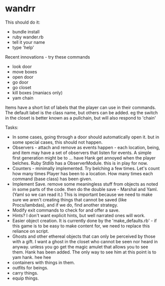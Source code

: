 # wandrr
This should do it:
* bundle install
* ruby wander.rb
* tell it your name
* type 'help'

Recent innovations - try these commands
* look door
* move boxes
* open door
* go door
* go closet
* kill boxes (maniacs only)
* yam chain

Items have a short list of labels that the player can use in their commands. The default label is the class name, but others can be added. eg the switch in the closet is better known as a pullchain, but will also respond to 'chain'

Tasks:
* In some cases, going through a door should automatically open it. but in some special cases, this should not happen.
* Observers - attach and remove as events happen - each location, being, and item may have a set of observers that listen for events. A simple first generation might be to ... have Hank get annoyed when the player belches. Ruby Stdlib has a ObserverModule. this is in play for now.
* Counters - minimally implemented. Try belching a few times. Let's count how many times Player has been to a location. How many times each command (base class) has been given.
* Implement Save. remove some meaningless stuff from objects as noted in some parts of the code. then do the double save - Marshal and Yaml. (Yaml so we can read it.) This is important because we need to make sure we aren't creating things that cannot be saved (like Procs/lambdas), and if we do, find another strategy.
* Modify exit commands to check for and offer a save.
* Hints? I don't want explicit hints, but well narrated ones will work.
* Easier object creation. It is currently done by the 'make_defaults.rb' - if this game is to be easy to make content for, we need to replace this reliance on script. 
* Ghosts and other ethereal objects that can only be perceived by those with a gift. I want a ghost in the closet who cannot be seen nor heard in anyway. unless you go get the magic amulet that allows you to see them. Hank has been added. The only way to see him at this point is to yam hank. hee hee
* containers with things in them.
* outfits for beings.
* carry things.
* equip things.

